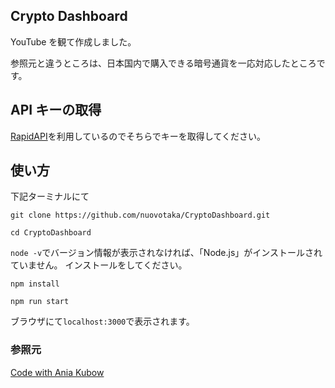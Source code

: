 ## Crypto Dashboard

YouTube を観て作成しました。

参照元と違うところは、日本国内で購入できる暗号通貨を一応対応したところです。

## API キーの取得

[RapidAPI](https://rapidapi.com/)を利用しているのでそちらでキーを取得してください。

## 使い方

下記ターミナルにて

```
git clone https://github.com/nuovotaka/CryptoDashboard.git
```

```
cd CryptoDashboard
```

`node -v`でバージョン情報が表示されなければ、「Node.js」がインストールされていません。
インストールをしてください。

```
npm install
```

```
npm run start
```

ブラウザにて`localhost:3000`で表示されます。

### 参照元

[Code with Ania Kubow](https://www.youtube.com/watch?v=_itMdiSc0KI)
